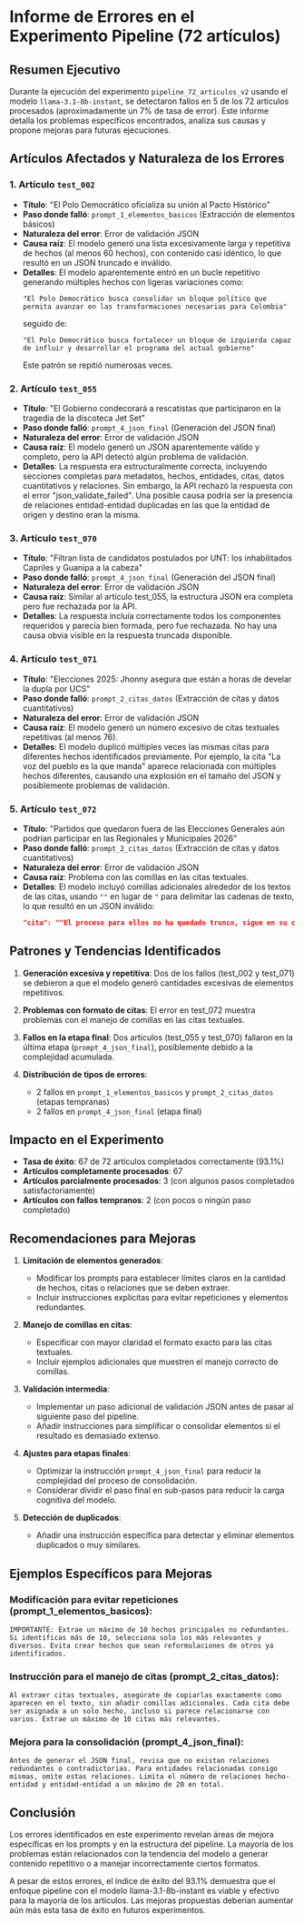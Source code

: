 # Informe de Errores en el Experimento Pipeline (72 artículos)

## Resumen Ejecutivo

Durante la ejecución del experimento `pipeline_72_articulos_v2` usando el modelo `llama-3.1-8b-instant`, se detectaron fallos en 5 de los 72 artículos procesados (aproximadamente un 7% de tasa de error). Este informe detalla los problemas específicos encontrados, analiza sus causas y propone mejoras para futuras ejecuciones.

## Artículos Afectados y Naturaleza de los Errores

### 1. Artículo `test_002`

- **Título**: "El Polo Democrático oficializa su unión al Pacto Histórico"
- **Paso donde falló**: `prompt_1_elementos_basicos` (Extracción de elementos básicos)
- **Naturaleza del error**: Error de validación JSON
- **Causa raíz**: El modelo generó una lista excesivamente larga y repetitiva de hechos (al menos 60 hechos), con contenido casi idéntico, lo que resultó en un JSON truncado e inválido.
- **Detalles**: El modelo aparentemente entró en un bucle repetitivo generando múltiples hechos con ligeras variaciones como:
  ```
  "El Polo Democrático busca consolidar un bloque político que permita avanzar en las transformaciones necesarias para Colombia"
  ```
  seguido de:
  ```
  "El Polo Democrático busca fortalecer un bloque de izquierda capaz de influir y desarrollar el programa del actual gobierno"
  ```
  Este patrón se repitió numerosas veces.

### 2. Artículo `test_055`

- **Título**: "El Gobierno condecorará a rescatistas que participaron en la tragedia de la discoteca Jet Set"
- **Paso donde falló**: `prompt_4_json_final` (Generación del JSON final)
- **Naturaleza del error**: Error de validación JSON
- **Causa raíz**: El modelo generó un JSON aparentemente válido y completo, pero la API detectó algún problema de validación.
- **Detalles**: La respuesta era estructuralmente correcta, incluyendo secciones completas para metadatos, hechos, entidades, citas, datos cuantitativos y relaciones. Sin embargo, la API rechazó la respuesta con el error "json_validate_failed". Una posible causa podría ser la presencia de relaciones entidad-entidad duplicadas en las que la entidad de origen y destino eran la misma.

### 3. Artículo `test_070`

- **Título**: "Filtran lista de candidatos postulados por UNT: los inhabilitados Capriles y Guanipa a la cabeza"
- **Paso donde falló**: `prompt_4_json_final` (Generación del JSON final)
- **Naturaleza del error**: Error de validación JSON
- **Causa raíz**: Similar al artículo test_055, la estructura JSON era completa pero fue rechazada por la API.
- **Detalles**: La respuesta incluía correctamente todos los componentes requeridos y parecía bien formada, pero fue rechazada. No hay una causa obvia visible en la respuesta truncada disponible.

### 4. Artículo `test_071`

- **Título**: "Elecciones 2025: Jhonny asegura que están a horas de develar la dupla por UCS"
- **Paso donde falló**: `prompt_2_citas_datos` (Extracción de citas y datos cuantitativos)
- **Naturaleza del error**: Error de validación JSON
- **Causa raíz**: El modelo generó un número excesivo de citas textuales repetitivas (al menos 76).
- **Detalles**: El modelo duplicó múltiples veces las mismas citas para diferentes hechos identificados previamente. Por ejemplo, la cita "La voz del pueblo es la que manda" aparece relacionada con múltiples hechos diferentes, causando una explosión en el tamaño del JSON y posiblemente problemas de validación.

### 5. Artículo `test_072`

- **Título**: "Partidos que quedaron fuera de las Elecciones Generales aún podrían participar en las Regionales y Municipales 2026"
- **Paso donde falló**: `prompt_2_citas_datos` (Extracción de citas y datos cuantitativos)
- **Naturaleza del error**: Error de validación JSON
- **Causa raíz**: Problema con las comillas en las citas textuales.
- **Detalles**: El modelo incluyó comillas adicionales alrededor de los textos de las citas, usando `""` en lugar de `"` para delimitar las cadenas de texto, lo que resultó en un JSON inválido:
  ```json
  "cita": ""El proceso para ellos no ha quedado trunco, sigue en su curso..."",
  ```

## Patrones y Tendencias Identificados

1. **Generación excesiva y repetitiva**: Dos de los fallos (test_002 y test_071) se debieron a que el modelo generó cantidades excesivas de elementos repetitivos.

2. **Problemas con formato de citas**: El error en test_072 muestra problemas con el manejo de comillas en las citas textuales.

3. **Fallos en la etapa final**: Dos artículos (test_055 y test_070) fallaron en la última etapa (`prompt_4_json_final`), posiblemente debido a la complejidad acumulada.

4. **Distribución de tipos de errores**:
   - 2 fallos en `prompt_1_elementos_basicos` y `prompt_2_citas_datos` (etapas tempranas)
   - 2 fallos en `prompt_4_json_final` (etapa final)

## Impacto en el Experimento

- **Tasa de éxito**: 67 de 72 artículos completados correctamente (93.1%)
- **Artículos completamente procesados**: 67
- **Artículos parcialmente procesados**: 3 (con algunos pasos completados satisfactoriamente)
- **Artículos con fallos tempranos**: 2 (con pocos o ningún paso completado)

## Recomendaciones para Mejoras

1. **Limitación de elementos generados**:
   - Modificar los prompts para establecer límites claros en la cantidad de hechos, citas o relaciones que se deben extraer.
   - Incluir instrucciones explícitas para evitar repeticiones y elementos redundantes.

2. **Manejo de comillas en citas**:
   - Especificar con mayor claridad el formato exacto para las citas textuales.
   - Incluir ejemplos adicionales que muestren el manejo correcto de comillas.

3. **Validación intermedia**:
   - Implementar un paso adicional de validación JSON antes de pasar al siguiente paso del pipeline.
   - Añadir instrucciones para simplificar o consolidar elementos si el resultado es demasiado extenso.

4. **Ajustes para etapas finales**:
   - Optimizar la instrucción `prompt_4_json_final` para reducir la complejidad del proceso de consolidación.
   - Considerar dividir el paso final en sub-pasos para reducir la carga cognitiva del modelo.

5. **Detección de duplicados**:
   - Añadir una instrucción específica para detectar y eliminar elementos duplicados o muy similares.

## Ejemplos Específicos para Mejoras

### Modificación para evitar repeticiones (prompt_1_elementos_basicos):

```
IMPORTANTE: Extrae un máximo de 10 hechos principales no redundantes. Si identificas más de 10, selecciona solo los más relevantes y diversos. Evita crear hechos que sean reformulaciones de otros ya identificados.
```

### Instrucción para el manejo de citas (prompt_2_citas_datos):

```
Al extraer citas textuales, asegúrate de copiarlas exactamente como aparecen en el texto, sin añadir comillas adicionales. Cada cita debe ser asignada a un solo hecho, incluso si parece relacionarse con varios. Extrae un máximo de 10 citas más relevantes.
```

### Mejora para la consolidación (prompt_4_json_final):

```
Antes de generar el JSON final, revisa que no existan relaciones redundantes o contradictorias. Para entidades relacionadas consigo mismas, omite estas relaciones. Limita el número de relaciones hecho-entidad y entidad-entidad a un máximo de 20 en total.
```

## Conclusión

Los errores identificados en este experimento revelan áreas de mejora específicas en los prompts y en la estructura del pipeline. La mayoría de los problemas están relacionados con la tendencia del modelo a generar contenido repetitivo o a manejar incorrectamente ciertos formatos. 

A pesar de estos errores, el índice de éxito del 93.1% demuestra que el enfoque pipeline con el modelo llama-3.1-8b-instant es viable y efectivo para la mayoría de los artículos. Las mejoras propuestas deberían aumentar aún más esta tasa de éxito en futuros experimentos.